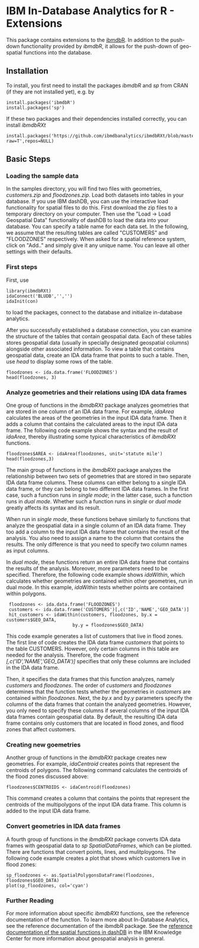 # IBM In-Database Analytics for R - Extensions

This package contains extensions to the [ibmdbR](https://cran.r-project.org/web/packages/ibmdbR/index.html). In addition to the push-down functionality provided by *ibmdbR*, it allows for the push-down of geo-spatial functions into the database.
 
## Installation

To install, you first need to install the packages *ibmdbR* and *sp* from CRAN (if they are not installed yet), e.g. by

    install.packages('ibmdbR')
    install.packages('sp')



If these two packages and their dependencies installed correctly, you can install *ibmdbRXt*

    install.packages('https://github.com/ibmdbanalytics/ibmdbRXt/blob/master/ibmdbRXt_1.47.1.tar.gz?raw=T',repos=NULL)
    
## Basic Steps

### Loading the sample data

In the samples directory, you will find two files with geometries, *customers.zip* and *floodzones.zip*. Load both datasets into tables in your database. If you use IBM dashDB, you can use the interactive load functionality for spatial files to do this. First download the zip files to a temporary directory on your computer. Then use the "Load -> Load Geospatial Data" functionality of dashDB to load the data into your database. You can specify a table name for each data set. In the following, we assume that the resulting tables are called "CUSTOMERS" and "FLOODZONES" respectively. When asked for a spatial reference system, click on "Add.." and simply give it any unique name. You can leave all other settings with their defaults. 

### First steps

First, use

    library(ibmdbRXt)
    idaConnect('BLUDB','','')
    idaInit(con)
    
to load the packages, connect to the database and initialize in-database analytics.

After you successfully established a database connection, you can examine the structure of the tables
that contain geospatial data. Each of these tables stores geospatial data (usually in specially designated  geospatial columns) alongside other associated information. To view a table that contains geospatial data, create an IDA data frame that points to such a table. Then, use *head* to display some rows of the table. 

    floodzones <- ida.data.frame('FLOODZONES')
    head(floodzones, 3)

### Analyze geometries and their relations using IDA data frames

One group of functions in the *ibmdbRXt* package analyzes geometries that are stored in one column of an IDA data frame. For example, *idaArea* calculates the areas of the geometries in the input IDA data frame.
Then it adds a column that contains the calculated areas to the input  IDA data frame. 
The following code example shows the syntax and the result of *idaArea*, thereby illustrating some typical characteristics of *ibmdbRXt* functions.

    floodzones$AREA <- idaArea(floodzones, unit='statute mile')
    head(floodzones,3)

The main group of functions in the *ibmdbRXt* package analyzes the relationship between two sets of geometries that are stored in two separate IDA data frame columns. These columns can either belong to a single IDA data frame, or they can belong to two different  IDA data frames. In the first case, such a function runs in *single mode*; in the latter case, such a function runs in *dual mode*. Whether such a function runs in *single* or *dual mode* greatly affects its syntax and its result. 

When run in *single mode*, these functions behave similarly to functions that analyze the geospatial data in a single column of an IDA data frame. They too add a column to the input IDA data frame that contains the result of the analysis. You also need to assign a name to the column that contains the results. The only difference is that you need to specify two column names as input columns.

In *dual mode*, these functions return an entire IDA data frame that contains the results of the
analysis. Moreover,  more parameters need to be specified. Therefore, the following code example
shows *idaWithin*, which calculates whether geometries are contained within other geometries, run in dual mode. In this example, *idaWithin* tests whether points are contained within polygons.
    
     floodzones <- ida.data.frame('FLOODZONES')
     customers <- ida.data.frame('CUSTOMERS')[,c('ID','NAME','GEO_DATA')]
     hit_customers <- idaWithin(customers, floodzones, by.x = customers$GEO_DATA, 
                             by.y = floodzones$GEO_DATA)


This code example generates a list of customers that live in flood zones. The first line of code
creates the IDA data frame *customers* that points to the table CUSTOMERS. However, only
certain columns in this table are needed for the analysis. Therefore, the code fragment *[,c('ID','NAME','GEO_DATA')]* specifies that only these columns are included in the IDA data frame.

Then, it specifies the data frames that this function analyzes, namely *customers* and
*floodzones*. The order of *customers* and *floodzones* determines that the function tests whether
the geometries in *customers* are contained within *floodzones*. 
Next, the *by.x* and *by.y* parameters specify the columns of the data frames that contain the analyzed
geometries. However, you only need to specify these columns if several columns of the input IDA data frames contain geospatial data. By default, the resulting IDA data frame contains only customers that are located in flood zones, and flood zones that affect customers. 

### Creating new goemetries

Another group of functions in the *ibmdbRXt* package creates new geometries. For example, *idaCentroid* creates points that represent the centroids of polygons. The following command calculates the centroids of the flood zones discussed above:

    floodzones$CENTROIDS <- idaCentroid(floodzones)

This command creates a column that contains the points that represent the centroids of the multipolygons of the input IDA data frame. This column is added to the input IDA data frame. 

### Convert geometries in IDA data frames

A fourth group of functions in the *ibmdbRXt* package converts IDA data frames with geospatial data
to *sp SpatialDataFrames*, which can be plotted. There are functions that convert points, lines, and mulitploygons. The following code example creates a plot that shows which customers live in flood zones: 

    sp_floodzones <- as.SpatialPolygonsDataFrame(floodzones, floodzones$GEO_DATA)
    plot(sp_floodzones, col='cyan')

### Further Reading

For more information about specific *ibmdbRXt* functions, see the reference documentation of the
function. To learn more about In-Database Analytics, see the reference documentation of the ibmdbR package.
See the [reference documentation of the spatial functions in dashDB](https://www-01.ibm.com/support/knowledgecenter/SS6NHC/com.ibm.db2.luw.spatial.topics.doc/doc/csbp1001.html?lang=en) in the IBM Knowledge Center for more information about geospatial analysis in general.   
    